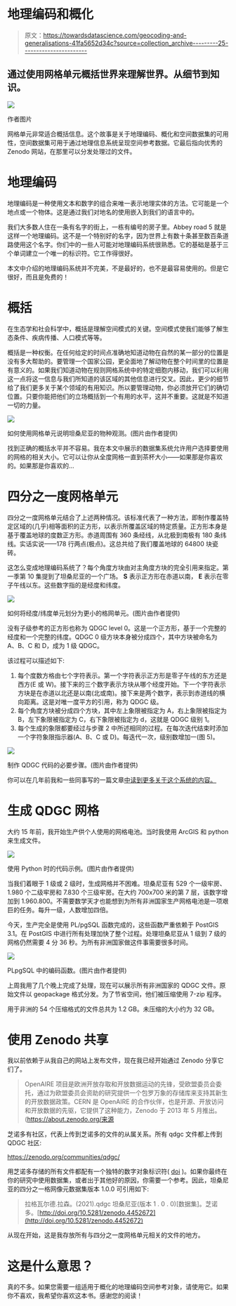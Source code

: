 # 地理编码和概化

> 原文：<https://towardsdatascience.com/geocoding-and-generalisations-41fa5652d34c?source=collection_archive---------25----------------------->

## 通过使用网格单元概括世界来理解世界。从细节到知识。

![](img/72ff922aeb67f2000b47298c98e08192.png)

作者图片

网格单元非常适合概括信息。这个故事是关于地理编码、概化和空间数据集的可用性，空间数据集可用于通过地理信息系统呈现空间参考数据。它最后指向优秀的 Zenodo 网站，在那里可以分发处理过的文件。

# 地理编码

地理编码是一种使用文本和数字的组合来唯一表示地理实体的方法。它可能是一个地点或一个物体。这是通过我们对地名的使用嵌入到我们的语言中的。

我们大多数人住在一条有名字的街上，一栋有编号的房子里。Abbey road 5 就是这样一个地理编码。这不是一个特别好的名字，因为世界上有数十条甚至数百条道路使用这个名字。你们中的一些人可能对地理编码系统很熟悉。它的基础是基于三个单词建立一个唯一的标识符。它工作得很好。

本文中介绍的地理编码系统并不完美，不是最好的，也不是最容易使用的。但是它很好，而且是免费的！

# 概括

在生态学和社会科学中，概括是理解空间模式的关键。空间模式使我们能够了解生态条件、疾病传播、人口模式等等。

概括是一种权衡。在任何给定的时间点准确地知道动物在自然的某一部分的位置是没有多大帮助的。要管理一个国家公园，更全面地了解动物在整个时间里的位置是有意义的。如果我们知道动物在规则网格系统中的特定细胞内移动，我们可以利用这一点将这一信息与我们所知道的该区域的其他信息进行交叉。因此，更少的细节给了我们更多关于某个领域的有用知识。所以要管理动物，你必须放开它们的确切位置。只要你能把他们的立场概括到一个有用的水平，这并不重要。这就是不知道一切的力量。

![](img/161d2c40e83d4e17d1b07eea12fc2f4c.png)

如何使用网格单元说明坦桑尼亚的物种观测。(图片由作者提供)

找到正确的概括水平并不容易。我在本文中展示的数据集系统允许用户选择要使用的网格的相关大小。它可以让你从全度网格一直到茶杯大小——如果那是你喜欢的。如果那是你喜欢的…

# 四分之一度网格单元

四分之一度网格单元结合了上述两种情况。该标准代表了一种方法，即制作覆盖特定区域的(几乎)相等面积的正方形，以表示所覆盖区域的特定质量。正方形本身是基于覆盖地球的度数正方形。赤道周围有 360 条经线，从北极到南极有 180 条纬线。实话实说——178 行两点(极点)。这总共给了我们覆盖地球的 64800 块瓷砖。

这怎么变成地理编码系统了？每个角度方块由对主角度方块的完全引用来指定。第一季第 10 集提到了坦桑尼亚的一个广场。 **S** 表示正方形在赤道以南， **E** 表示在零子午线以东。这些数字指的是经度和纬度。

![](img/1cd1c9c4430313cc5960fb90217d0061.png)

如何将经度/纬度单元划分为更小的格网单元。(图片由作者提供)

没有子级参考的正方形也称为 QDGC level 0。这是一个正方形，基于一个完整的经度和一个完整的纬度。QDGC 0 级方块本身被分成四个，其中方块被命名为 A、B、C 和 D，成为 1 级 QDGC。

该过程可以描述如下:

1.  每个度数方格由七个字符表示。第一个字符表示正方形是零子午线的东方还是西方(E 或 W)。接下来的三个数字表示方块从哪个经度开始。下一个字符表示方块是在赤道以北还是以南(北或南)。接下来是两个数字，表示到赤道线的横向距离。这是对唯一度平方的引用，称为 QDGC 级。
2.  每个角度方块被分成四个方块，其中左上象限被指定为 A，右上象限被指定为 B，左下象限被指定为 C，右下象限被指定为 d，这就是 QDGC 级别 1。
3.  每个生成的象限都要经过与步骤 2 中所述相同的过程。在每次迭代结束时添加一个字符象限指示器(A、B、C 或 D)。每迭代一次，级别数增加一(图 5)。

![](img/ace84f35a570d44d22865f9da81400b3.png)

制作 QDGC 代码的必要步骤。(图片由作者提供)

你可以在几年前我和一些同事写的一篇文章[中读到更多关于这个系统的内容。](https://www.researchgate.net/publication/230360048_Using_the_extended_quarter_degree_grid_cell_system_to_unify_mapping_and_sharing_of_biodiversity_data)

# 生成 QDGC 网格

大约 15 年前，我开始生产供个人使用的网格电池。当时我使用 ArcGIS 和 python 来生成文件。

![](img/09e105886b575adec7459e6e3d58ccf8.png)

使用 Python 时的代码示例。(图片由作者提供)

当我们着眼于 1 级或 2 级时，生成网格并不困难。坦桑尼亚有 529 个一级牢房、1.980 个二级牢房和 7.830 个三级牢房。在大约 700x700 米的第 7 层，该数字增加到 1.960.800。不需要数学天才也能想到为所有非洲国家生产网格电池是一项艰巨的任务。每升一级，人数增加四倍。

今天，生产完全是使用 PL/pgSQL 函数完成的，这些函数严重依赖于 PostGIS 3.1。在 PostGIS 中进行所有处理加快了整个过程。处理坦桑尼亚从 1 级到 7 级的网格仍然需要 4 分 36 秒。为所有非洲国家做这件事需要很多时间。

![](img/bcb61b35692e1aa2deee4c1e3991567c.png)

PLpgSQL 中的编码函数。(图片由作者提供)

上周我用了几个晚上完成了处理，现在可以展示所有非洲国家的 QDGC 文件。原始文件以 geopackage 格式分发。为了节省空间，他们被压缩使用 7-zip 程序。

用于非洲的 54 个压缩格式的文件总共为 1.2 GB。未压缩的大小约为 32 GB。

# 使用 Zenodo 共享

我以前依赖于从我自己的网站上发布文件，现在我已经开始通过 Zenodo 分享它们了。

> OpenAIRE 项目是欧洲开放存取和开放数据运动的先锋，受欧盟委员会委托，通过为欧盟委员会资助的研究提供一个包罗万象的存储库来支持其新生的开放数据政策。CERN 是 OpenAIRE 的合作伙伴，也是开源、开放访问和开放数据的先驱，它提供了这种能力，Zenodo 于 2013 年 5 月推出。(https://about.zenodo.org/来源

芝诺多有社区，代表上传到芝诺多的文件的从属关系。所有 qdgc 文件都上传到 QDGC 社区:

<https://zenodo.org/communities/qdgc/>  

用芝诺多存储的所有文件都配有一个独特的数字对象标识符( [doi](https://no.wikipedia.org/wiki/Digital_object_identifier) )。如果你最终在你的研究中使用数据集，或者出于其他好的原因，你需要一个参考。因此，坦桑尼亚的四分之一格网像元数据集版本 1.0.0 可引用如下:

> 拉格瓦尔德.拉森。(2021).qdgc 坦桑尼亚(版本 1 . 0 . 0)[数据集]。芝诺多。[http://doi.org/10.5281/zenodo.4452672](http://doi.org/10.5281/zenodo.4452672)

从现在开始，这是我存放所有与四分之一度网格单元相关的文件的地方。

# 这是什么意思？

真的不多。如果您需要一组适用于概化的地理编码空间参考对象，请使用它。如果你不喜欢，我希望你喜欢这本书。感谢您的阅读！